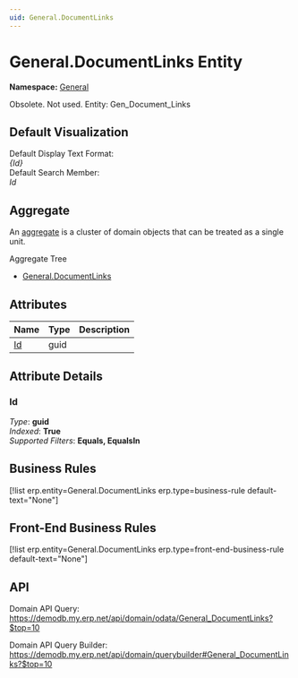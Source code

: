 ```yaml
---
uid: General.DocumentLinks
---
```

# General.DocumentLinks Entity

**Namespace:** [General](General.md)  

Obsolete. Not used. Entity: Gen_Document_Links

## Default Visualization
Default Display Text Format:  
_{Id}_  
Default Search Member:  
_Id_  

## Aggregate
An [aggregate](https://docs.erp.net/tech/advanced/concepts/aggregates.html) is a cluster of domain objects that can be treated as a single unit.  

Aggregate Tree  
* [General.DocumentLinks](General.DocumentLinks.md)  

## Attributes

| Name | Type | Description |
| ---- | ---- | --- |
| [Id](General.DocumentLinks.md#id) | guid |  


## Attribute Details

### Id

_Type_: **guid**  
_Indexed_: **True**  
_Supported Filters_: **Equals, EqualsIn**  



## Business Rules

[!list erp.entity=General.DocumentLinks erp.type=business-rule default-text="None"]

## Front-End Business Rules

[!list erp.entity=General.DocumentLinks erp.type=front-end-business-rule default-text="None"]

## API

Domain API Query:
<https://demodb.my.erp.net/api/domain/odata/General_DocumentLinks?$top=10>

Domain API Query Builder:
<https://demodb.my.erp.net/api/domain/querybuilder#General_DocumentLinks?$top=10>


